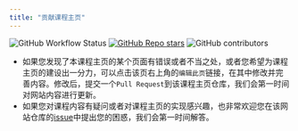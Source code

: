 ```yaml
---
title: "贡献课程主页"
---
```

![GitHub Workflow Status](https://img.shields.io/github/workflow/status/yuxguo/CS1001A.10/deploy-homepage) [![GitHub Repo stars](https://img.shields.io/github/stars/yuxguo/CS1001A.10)](https://github.com/yuxguo/CS1001A.10) ![GitHub contributors](https://img.shields.io/github/contributors/yuxguo/CS1001A.10)
- 如果您发现了本课程主页的某个页面有错误或者不当之处，或者您希望为课程主页的建设出一分力，可以点击该页右上角的`编辑此页`链接，在其中修改并完善内容。修改后，提交一个`Pull Request`到该课程主页仓库，我们会第一时间对网站内容进行更新。
- 如果您对课程内容有疑问或者对课程主页的实现感兴趣，也非常欢迎您在该网站仓库的[issue](https://github.com/yuxguo/CS1001A.10/issues)中提出您的困惑，我们会第一时间解答。